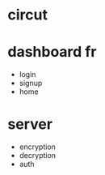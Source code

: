 # circut

# dashboard fr
  + login
  + signup
  + home
# server
  + encryption
  +  decryption
  + auth
